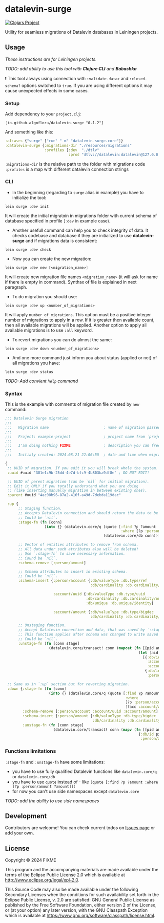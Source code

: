 # datalevin-surge

[![Clojars Project](https://img.shields.io/clojars/v/io.github.algoflora/datalevin-surge.svg)](https://clojars.org/io.github.algoflora/datalevin-surge)

Utility for seamless migrations of Datalevin databases in Leiningen projects.

## Usage

_These instructions are for Leiningen projects._

_TODO: add ability to use this tool with **Clojure CLI** and **Babashka**_

❗ This tool always using connection with `:validate-data>` and `:closed-schema?` options switched to `true`. If you are using different options it may cause unexpected effects in some cases.

### Setup

Add dependency to your `project.clj`:

```[io.github.algoflora/datalevin-surge "0.1.2"]```

And something like this:

```clojure
:aliases {"surge" ["run" "-m" "datalevin-surge.core"]}
:datalevin-surge {:migrations-dir "./resources/migrations"
                  :profiles {:dev  "./dtlv"
                             :prod "dtlv://datalevin:datalevin@127.0.0.1"}}
```

`:migrations-dir` is the relative path to the folder with migrations code
`:profiles` is a map with different datalevin connection strings

### CLI

* In the beginning (regarding to `surge` alias in example) you have to initialize the tool:

```lein surge :dev init```

It will create the initial migratoin in migrations folder with current schema of database specified in profile (`:dev` in example case).
* Another usefull command can help you to check integrity of data. It checks codebase and database if they are initialized to use **datalevin-surge** and if migrations data is consistent:

```lein surge :dev check```
* Now you can create the new migration:

```lein surge :dev new [<migration_name>]```

It will create new migration file names `<migration_name>` (it will ask for name if there is empty in command). Synthax of file is explained in next paragraph.
* To do migration you should use:

```lein surge :dev up <number_of_migrations>```

It will apply `number_of_migrations`. This option must be a positive integer number of migrations to apply in a row. If it is greater then available count, then all available migrations will be applied. Another option to apply all available migrations is to use `:all` keyword.
* To revert migrations you can do almost the same:

```lein surge :dev down <number_of_migrations>```

* And one more command just inform you about status (applied or not) of all migrations you have:

```lein surge :dev status```

_TODO: Add convient `help` command_

### Syntax

This is the example with comments of migration file created by `new` command:

```clojure
;;; Datalevin Surge migration
;;;
;;;   Migration name                         ; name of migration passed when created
;;;
;;;   Project: example-project               ; project name from `project.clj`
;;;
;;;   I'am doing nothing FIXME               ; description you can freely change
;;;
;;;   Initialy created: 2024.08.21 22:06:55  ; date and time when migration was created

{
 ;; UUID of migration. If you edit it you will break whole the system. 
 :uuid #uuid "381e1c9b-25dd-4e7d-bfc9-4b803ba9df8e" ; DO NOT EDIT!

 ;; UUID of parent migration (can be `nil` for initial migration).
 ;; Edit it ONLY if you totally understand what you are doing
 ;; (like inserting manually migration in between existing ones).
 :parent #uuid "4ac08b96-87a2-416f-a49d-7debda119dac"                         

 :up {
      ;; Staging function.
      ;; Accepts Datalevin connection and should return the data to be saved between migrations.
      ;; Could be `nil`.
      :stage-fn (fn [conn]
                  (into {} (datalevin.core/q (quote [:find ?p ?amount
                                                     :where [?p :person/amount ?amount]])
                                             (datalevin.core/db conn))))

      ;; Vector of entities attributes to remove from schema.
      ;; All data under such attributes also will be deleted!
      ;; Use `:stage-fn` to save necessary information.
      ;; Cound be `nil`.
      :schema-remove [:person/amount]

      ;; Schema attributes to insert in existing schema.
      ;; Could be `nil`.
      :schema-insert {:person/account {:db/valueType :db.type/ref
                                       :db/cardinality :db.cardinality/one}

                      :account/uuid {:db/valueType :db.type/uuid
                                     :db/cardinality :db.cardinality/one
                                     :db/unique :db.unique/identity}

                      :account/amount {:db/valueType :db.type/bigdec
                                       :db/cardinality :db.cardinality/one}}

      ;; Unstaging function.
      ;; Accept Datalevin connection and data, that was saved by `:stage-fn`.
      ;; This function applies after schema was changed to write saved data regarding to new data structure.
      ;; Could be `nil`.
      :unstage-fn (fn [conn stage]
                    (datalevin.core/transact! conn (mapcat (fn [[pid am]]
                                                             (let [aid (+ 1000 pid)]
                                                               [{:db/id aid
                                                                 :account/uuid (random-uuid)
                                                                 :account/amount am}
                                                                {:db/id pid
                                                                 :person/account aid}])) stage)))}

 ;; Same as in `:up` section but for reverting migration.
 :down {:stage-fn (fn [conn]
                    (into {} (datalevin.core/q (quote [:find ?p ?amount
                                                       :where
                                                       [?p :person/account ?acc]
                                                       [?acc :account/amount ?amount]]) (datalevin.core/db conn))))
        :schema-remove [:person/account :account/uuid :account/amount]
        :schema-insert {:person/amount {:db/valueType :db.type/bigdec
                                        :db/cardinality :db.cardinality/one}}
        :unstage-fn (fn [conn stage]
                      (datalevin.core/transact! conn (mapv (fn [[pid am]]
                                                             {:db/id pid
                                                              :person/amount am}) stage)))}}
```

### Functions limitations

`:stage-fn` and `:unstage-fn` have some limitations:
* you have to use fully qualified Datalevin functions like `datalevin.core/q` or `datalevin.core/db`
* you have to use `quote` instead of `'` like `(quote [:find ?p ?amount :where [?p :person/amount ?amount]])`
* for now you can't use side namespaces except `datalevin.core`

_TODO: add the ability to use side namespaces_

## Development

Contributors are welcome! You can check current todos on [Issues page](https://github.com/algoflora/datalevin-surge/issues) or add your own.

## License

Copyright © 2024 FIXME

This program and the accompanying materials are made available under the
terms of the Eclipse Public License 2.0 which is available at
http://www.eclipse.org/legal/epl-2.0.

This Source Code may also be made available under the following Secondary
Licenses when the conditions for such availability set forth in the Eclipse
Public License, v. 2.0 are satisfied: GNU General Public License as published by
the Free Software Foundation, either version 2 of the License, or (at your
option) any later version, with the GNU Classpath Exception which is available
at https://www.gnu.org/software/classpath/license.html.
